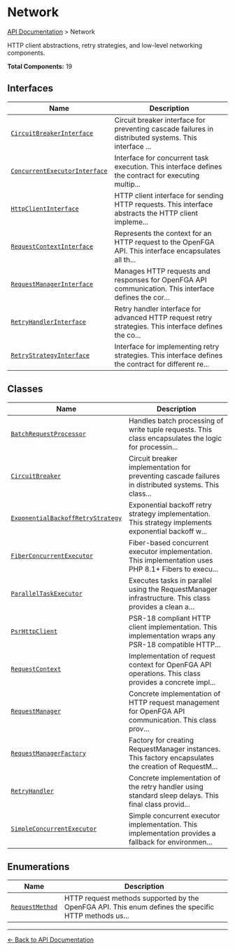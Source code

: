 # Network

[API Documentation](../README.md) > Network

HTTP client abstractions, retry strategies, and low-level networking components.

**Total Components:** 19

## Interfaces

| Name | Description |
|------|-------------|
| [`CircuitBreakerInterface`](./CircuitBreakerInterface.md) | Circuit breaker interface for preventing cascade failures in distributed systems. This interface ... |
| [`ConcurrentExecutorInterface`](./ConcurrentExecutorInterface.md) | Interface for concurrent task execution. This interface defines the contract for executing multip... |
| [`HttpClientInterface`](./HttpClientInterface.md) | HTTP client interface for sending HTTP requests. This interface abstracts the HTTP client impleme... |
| [`RequestContextInterface`](./RequestContextInterface.md) | Represents the context for an HTTP request to the OpenFGA API. This interface encapsulates all th... |
| [`RequestManagerInterface`](./RequestManagerInterface.md) | Manages HTTP requests and responses for OpenFGA API communication. This interface defines the cor... |
| [`RetryHandlerInterface`](./RetryHandlerInterface.md) | Retry handler interface for advanced HTTP request retry strategies. This interface defines the co... |
| [`RetryStrategyInterface`](./RetryStrategyInterface.md) | Interface for implementing retry strategies. This interface defines the contract for different re... |

## Classes

| Name | Description |
|------|-------------|
| [`BatchRequestProcessor`](./BatchRequestProcessor.md) | Handles batch processing of write tuple requests. This class encapsulates the logic for processin... |
| [`CircuitBreaker`](./CircuitBreaker.md) | Circuit breaker implementation for preventing cascade failures in distributed systems. This class... |
| [`ExponentialBackoffRetryStrategy`](./ExponentialBackoffRetryStrategy.md) | Exponential backoff retry strategy implementation. This strategy implements exponential backoff w... |
| [`FiberConcurrentExecutor`](./FiberConcurrentExecutor.md) | Fiber-based concurrent executor implementation. This implementation uses PHP 8.1+ Fibers to execu... |
| [`ParallelTaskExecutor`](./ParallelTaskExecutor.md) | Executes tasks in parallel using the RequestManager infrastructure. This class provides a clean a... |
| [`PsrHttpClient`](./PsrHttpClient.md) | PSR-18 compliant HTTP client implementation. This implementation wraps any PSR-18 compatible HTTP... |
| [`RequestContext`](./RequestContext.md) | Implementation of request context for OpenFGA API operations. This class provides a concrete impl... |
| [`RequestManager`](./RequestManager.md) | Concrete implementation of HTTP request management for OpenFGA API communication. This class prov... |
| [`RequestManagerFactory`](./RequestManagerFactory.md) | Factory for creating RequestManager instances. This factory encapsulates the creation of RequestM... |
| [`RetryHandler`](./RetryHandler.md) | Concrete implementation of the retry handler using standard sleep delays. This final class provid... |
| [`SimpleConcurrentExecutor`](./SimpleConcurrentExecutor.md) | Simple concurrent executor implementation. This implementation provides a fallback for environmen... |

## Enumerations

| Name | Description |
|------|-------------|
| [`RequestMethod`](./RequestMethod.md) | HTTP request methods supported by the OpenFGA API. This enum defines the specific HTTP methods us... |

---

[← Back to API Documentation](../README.md)
